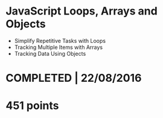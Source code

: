 # JavaScript Loops, Arrays and Objects
- Simplify Repetitive Tasks with Loops
- Tracking Multiple Items with Arrays
- Tracking Data Using Objects

# COMPLETED | 22/08/2016
# 451 points

